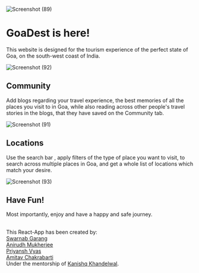 ![Screenshot (89)](https://user-images.githubusercontent.com/77532581/117511796-fa631d00-afab-11eb-8cf8-da62825b96c3.png)

<h1>GoaDest is here!</h1>
This website is designed for the tourism experience of the perfect state of Goa, on the south-west coast of India.
<br>

![Screenshot (92)](https://user-images.githubusercontent.com/77532581/117511679-c38d0700-afab-11eb-82cc-d1030acb7587.png)


<h2>Community</h2>
Add blogs regarding your travel experience, the best memories of all the places you visit to in Goa,
while also reading across other people's travel stories in the blogs, that they have saved on the Community tab.
<br>

![Screenshot (91)](https://user-images.githubusercontent.com/77532581/117511704-d3a4e680-afab-11eb-85bb-b8f80f3c57a4.png)


<h2>Locations</h2>
Use the search bar , apply filters of the type of place you want to visit, to search across multiple places in Goa,
and get a whole list of locations which match your desire.
<br>

![Screenshot (93)](https://user-images.githubusercontent.com/77532581/117511753-ea4b3d80-afab-11eb-858f-0fc53f60d3fb.png)


<h2>Have Fun!</h2>
Most importantly, enjoy and have a happy and safe journey.

<br>
<br>


This React-App has been created by:
<br>
<a href="https://github.com/swarnabgarang">Swarnab Garang</a> <br>
<a href="https://github.com/AnirudhM1">Anirudh Mukherjee</a> <br>
<a href="https://github.com/priyansh71">Priyansh Vyas</a> <br>
<a href="https://github.com/amitav710">Amitav Chakrabarti</a> <br>
Under the mentorship of
<a href="https://github.com/kanishq1">Kanishq Khandelwal</a>.


